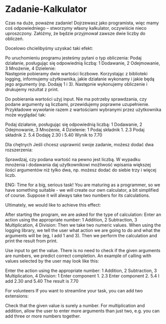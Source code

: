 # Zadanie-Kalkulator
Czas na duże, poważne zadanie! Dojrzewasz jako programista, więc mamy coś odpowiedniego – stworzymy własny kalkulator, oczywiście nieco uproszczony. 
Załóżmy, że będzie przyjmował zawsze dwie liczby do obliczeń.

Docelowo chcielibyśmy uzyskać taki efekt:

Po uruchomieniu programu jesteśmy pytani o typ obliczenia: Podaj działanie, posługując się odpowiednią liczbą: 1 Dodawanie, 2 Odejmowanie, 3 Mnożenie, 4 Dzielenie:                                       
Następnie pobieramy dwie wartości liczbowe.
Korzystając z biblioteki logging, informujemy użytkownika, jakie działanie wykonamy i jakie będą jego argumenty (np. Dodaję 1 i 3).
Następnie wykonujemy obliczenie i drukujemy rezultat z print.

Do pobierania wartości użyj input. Nie ma potrzeby sprawdzania, czy podane argumenty są liczbami, przewidujemy poprawne uzupełnienie.
Przykładowe wywołanie razem z wartościami wybranymi przez użytkownika może wyglądać tak:

Podaj działanie, posługując się odpowiednią liczbą: 1 Dodawanie, 2 Odejmowanie, 3 Mnożenie, 4 Dzielenie: 1
Podaj składnik 1. 2.3
Podaj składnik 2. 5.4
Dodaję 2.30 i 5.40
Wynik to 7.70

Dla chętnych
Jeśli chcesz usprawnić swoje zadanie, możesz dodać dwa rozszerzenia:

Sprawdzaj, czy podana wartość na pewno jest liczbą.
W wypadku mnożenia i dodawania daj użytkownikowi możliwość wpisania większej ilości argumentów niż tylko dwa, np. możesz dodać do siebie trzy i więcej liczb.

ENG:
Time for a big, serious task! You are maturing as a programmer, so we have something suitable - we will create our own calculator, a bit simplified of course.
Suppose it will always take two numbers for its calculations.

Ultimately, we would like to achieve this effect:

After starting the program, we are asked for the type of calculation: Enter an action using the appropriate number: 1 Addition, 2 Subtraction, 3 Multiplication, 4 Division:
Then we take two numeric values.
When using the logging library, we tell the user what action we are going to do and what the arguments will be (eg, I add 1 and 3).
Then we perform the calculation and print the result from print.

Use input to get the value. There is no need to check if the given arguments are numbers, we predict correct completion.
An example of calling with values ​​selected by the user may look like this:

Enter the action using the appropriate number: 1 Addition, 2 Subtraction, 3 Multiplication, 4 Division: 1
Enter component 1. 2.3
Enter component 2. 5.4
I add 2.30 and 5.40
The result is 7.70

For volunteers
If you want to streamline your task, you can add two extensions:

Check that the given value is surely a number.
For multiplication and addition, allow the user to enter more arguments than just two, e.g. you can add three or more numbers together.
